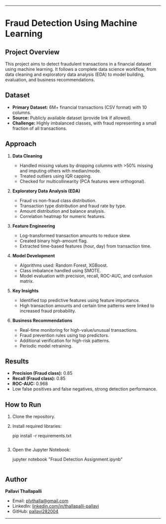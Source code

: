 

---

# Fraud Detection Using Machine Learning

## Project Overview

This project aims to detect fraudulent transactions in a financial dataset using machine learning.
It follows a complete data science workflow, from data cleaning and exploratory data analysis (EDA) to model building, evaluation, and business recommendations.

## Dataset

* **Primary Dataset:** 6M+ financial transactions (CSV format) with 10 columns.
* **Source:** Publicly available dataset (provide link if allowed).
* **Challenge:** Highly imbalanced classes, with fraud representing a small fraction of all transactions.

## Approach

1. **Data Cleaning**

   * Handled missing values by dropping columns with >50% missing and imputing others with median/mode.
   * Treated outliers using IQR capping.
   * Checked for multicollinearity (PCA features were orthogonal).

2. **Exploratory Data Analysis (EDA)**

   * Fraud vs non-fraud class distribution.
   * Transaction type distribution and fraud rate by type.
   * Amount distribution and balance analysis.
   * Correlation heatmap for numeric features.

3. **Feature Engineering**

   * Log-transformed transaction amounts to reduce skew.
   * Created binary high-amount flag.
   * Extracted time-based features (hour, day) from transaction time.

4. **Model Development**

   * Algorithms used: Random Forest, XGBoost.
   * Class imbalance handled using SMOTE.
   * Model evaluation with precision, recall, ROC-AUC, and confusion matrix.

5. **Key Insights**

   * Identified top predictive features using feature importance.
   * High transaction amounts and certain time patterns were linked to increased fraud probability.

6. **Business Recommendations**

   * Real-time monitoring for high-value/unusual transactions.
   * Fraud prevention rules using top predictors.
   * Additional verification for high-risk patterns.
   * Periodic model retraining.

## Results

* **Precision (Fraud class):** 0.85
* **Recall (Fraud class):** 0.85
* **ROC-AUC:** 0.968
* Low false positives and false negatives, strong detection performance.

## How to Run

1. Clone the repository.
2. Install required libraries:

 
   pip install -r requirements.txt
   ```
3. Open the Jupyter Notebook:

   jupyter notebook "Fraud Detection Assignment.ipynb"
   ```

## Author

**Pallavi Thallapalli**

* Email: [plvthalla@gmail.com](mailto:plvthalla@gmail.com)
* LinkedIn: [linkedin.com/in/thallapalli-pallavi](https://linkedin.com/in/thallapalli-pallavi)
* GitHub: [pallavi282004](https://github.com/pallavi282004)

---

